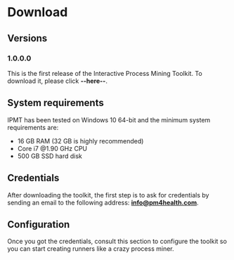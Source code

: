 ﻿---
sidebar_position: 1
---

# Download 

## Versions

### 1.0.0.0

This is the first release of the Interactive Process Mining Toolkit. To download it, please click **--here--**.

## System requirements

IPMT has been tested on Windows 10 64-bit and the minimum system requirements are:

*	16 GB RAM (32 GB is highly recommended)
*	Core i7 @1.90 GHz CPU
*	500 GB SSD hard disk

## Credentials

After downloading the toolkit, the first step is to ask for credentials by sending an email to the following address: **info@pm4health.com**.

## Configuration

Once you got the credentials, consult this section to configure the toolkit so you can start creating runners like a crazy process miner.
